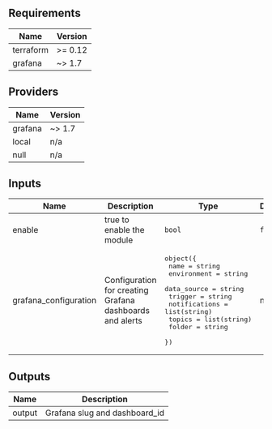 ## Requirements

| Name | Version |
|------|---------|
| terraform | >= 0.12 |
| grafana | ~> 1.7 |

## Providers

| Name | Version |
|------|---------|
| grafana | ~> 1.7 |
| local | n/a |
| null | n/a |

## Inputs

| Name | Description | Type | Default | Required |
|------|-------------|------|---------|:--------:|
| enable | true to enable the module | `bool` | `false` | no |
| grafana\_configuration | Configuration for creating Grafana dashboards and alerts | <pre>object({<br>    name          = string<br>    environment   = string<br>    data_source   = string<br>    trigger       = string<br>    notifications = list(string)<br>    topics        = list(string)<br>    folder        = string<br>  })</pre> | n/a | yes |

## Outputs

| Name | Description |
|------|-------------|
| output | Grafana slug and dashboard\_id |

